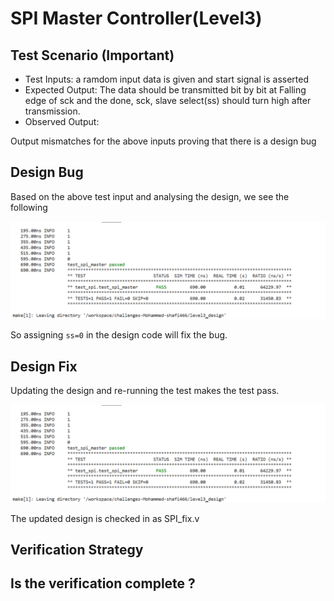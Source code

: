 # SPI Master Controller(Level3)

## Test Scenario **(Important)**
- Test Inputs: a ramdom input data is given and start signal is asserted
- Expected Output: The data should be transmitted bit by bit at Falling edge of sck and the done, sck, slave select(ss) should turn high after transmission.
- Observed Output: 

Output mismatches for the above inputs proving that there is a design bug

## Design Bug
Based on the above test input and analysing the design, we see the following

![](https://github.com/vyomasystems-lab/challenges-mshafi7/blob/master/Images/Level3_pass.png)


So assigning ``ss=0`` in the design code will fix the bug.

## Design Fix
Updating the design and re-running the test makes the test pass.

![](https://github.com/vyomasystems-lab/challenges-mshafi7/blob/master/Images/Level3_pass.png)

The updated design is checked in as SPI_fix.v

## Verification Strategy

## Is the verification complete ?

